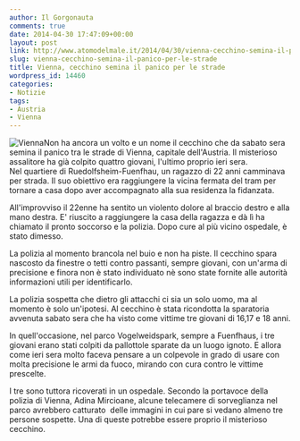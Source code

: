 ```yaml
---
author: Il Gorgonauta
comments: true
date: 2014-04-30 17:47:09+00:00
layout: post
link: http://www.atomodelmale.it/2014/04/30/vienna-cecchino-semina-il-panico-per-le-strade/
slug: vienna-cecchino-semina-il-panico-per-le-strade
title: Vienna, cecchino semina il panico per le strade
wordpress_id: 14460
categories:
- Notizie
tags:
- Austria
- Vienna
---
```


![Vienna](http://www.atomodelmale.it/wp-content/uploads/2014/04/Vienna-300x197.jpg)Non ha ancora un volto e un nome il cecchino che da sabato sera semina il panico tra le strade di Vienna, capitale dell'Austria. Il misterioso assalitore ha già colpito quattro giovani, l'ultimo proprio ieri sera. Nel quartiere di Ruedolfsheim-Fuenfhau, un ragazzo di 22 anni camminava per strada. Il suo obiettivo era raggiungere la vicina fermata del tram per tornare a casa dopo aver accompagnato alla sua residenza la fidanzata.

All'improvviso il 22enne ha sentito un violento dolore al braccio destro e alla mano destra. E' riuscito a raggiungere la casa della ragazza e dà lì ha chiamato il pronto soccorso e la polizia. Dopo cure al più vicino ospedale, è stato dimesso.

La polizia al momento brancola nel buio e non ha piste. Il cecchino spara nascosto da finestre o tetti contro passanti, sempre giovani, con un'arma di precisione e finora non è stato individuato nè sono state fornite alle autorità informazioni utili per identificarlo.


La polizia sospetta che dietro gli attacchi ci sia un solo uomo, ma al momento è solo un'ipotesi. Al cecchino è stata ricondotta la sparatoria avvenuta sabato sera che ha visto come vittime tre giovani di 16,17 e 18 anni.

In quell'occasione, nel parco Vogelweidspark, sempre a Fuenfhaus, i tre giovani erano stati colpiti da pallottole sparate da un luogo ignoto. E allora come ieri sera molto faceva pensare a un colpevole in grado di usare con molta precisione le armi da fuoco, mirando con cura contro le vittime prescelte.

I tre sono tuttora ricoverati in un ospedale. Secondo la portavoce della polizia di Vienna, Adina Mircioane, alcune telecamere di sorveglianza nel parco avrebbero catturato  delle immagini in cui pare si vedano almeno tre persone sospette. Una di queste potrebbe essere proprio il misterioso cecchino.
